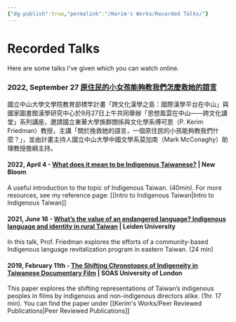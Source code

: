 ```yaml
---
{"dg-publish":true,"permalink":"/Kerim's Works/Recorded Talks/"}
---
```


# Recorded Talks

Here are some talks I've given which you can watch online.

### 2022, September 27 [原住民的小女孩能夠教我們怎麼救她的語言](https://www.youtube.com/watch?v=hd6Q3aHrPMo)
國立中山大學文學院教育部標竿計畫「跨文化漢學之島：國際漢學平台在中山」與國家圖書館漢學研究中心於9月27日上午共同舉辦「思想風雲在中山——跨文化講堂」系列講座，邀請國立東華大學族群關係與文化學系傅可恩（P. Kerim Friedman）教授，主講「關於挽救她的語言，一個原住民的小孩能夠教我們什麼？」，並由計畫主持人國立中山大學中國文學系莫加南（Mark McConaghy）助理教授擔綱主持。

#### 2022, April 4 - [What does it mean to be Indigenous Taiwanese?](https://youtu.be/YLvQ2ddDxss) | New Bloom
A useful introduction to the topic of Indigenous Taiwan. (40min). For more resources, see my reference page: [[Intro to Indigenous Taiwan\|Intro to Indigenous Taiwan]]

#### 2021, June 16 - [What’s the value of an endangered language? Indigenous language and identity in rural Taiwan](https://www.youtube.com/watch?v=B7lWoOvE4gU) | Leiden University
In this talk, Prof. Friedman explores the efforts of a community-based Indigenous language revitalization program in eastern Taiwan. (24 min)

#### 2019, February 11th - [The Shifting Chronotopes of Indigeneity in Taiwanese Documentary Film](https://www.youtube.com/watch?v=dOqNJ5nAXjc) | SOAS University of London
This paper explores the shifting representations of Taiwan’s indigenous peoples in films by indigenous and non-indigenous directors alike. (1hr. 17 min). You can find the paper under [[Kerim's Works/Peer Reviewed Publications\|Peer Reviewed Publications]]
